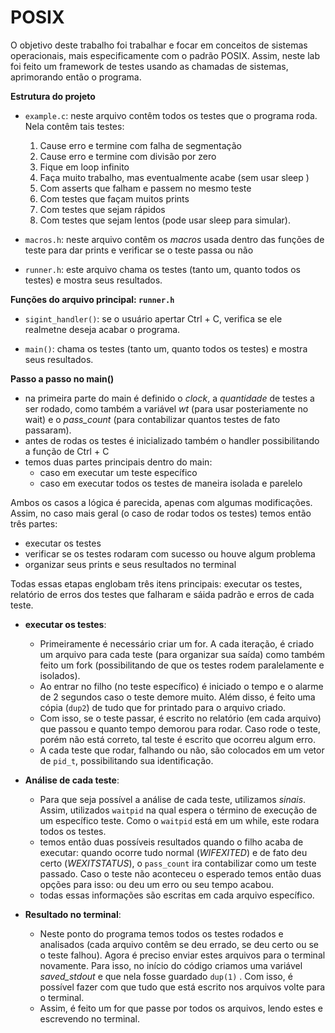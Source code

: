 # POSIX
O objetivo deste trabalho foi trabalhar e focar em conceitos de sistemas operacionais, mais especificamente com o padrão POSIX. Assim, neste lab foi feito um framework de testes usando as chamadas de sistemas, aprimorando então o programa.


**Estrutura do projeto**
- ```example.c```: neste arquivo contêm todos os testes que o programa roda. Nela contêm tais testes:
    1. Cause erro e termine com falha de segmentação
    2. Cause erro e termine com divisão por zero 
    3. Fique em loop infinito
    4. Faça muito trabalho, mas eventualmente acabe (sem usar sleep ) 
    5. Com asserts que falham e passem no mesmo teste 
    6. Com testes que façam muitos prints 
    7. Com testes que sejam rápidos
    8. Com testes que sejam lentos (pode usar sleep para simular).
    
- ```macros.h```: neste arquivo contêm os *macros* usada dentro das funções de teste para dar prints e verificar se o teste passa ou não

- ```runner.h```: este arquivo chama os testes (tanto um, quanto todos os testes) e mostra seus resultados. 

**Funções do arquivo principal: ```runner.h```**

- ```sigint_handler()```:  se o usuário apertar Ctrl + C, verifica se ele realmetne deseja acabar o programa. 

- ```main()```:  chama os testes (tanto um, quanto todos os testes) e mostra seus resultados. 
   
    
**Passo a passo no main()**

 - na primeira parte do main é definido o *clock*, a *quantidade* de testes a ser rodado, como também a variável *wt* (para usar posteriamente no wait) e o *pass_count* (para contabilizar quantos testes de fato passaram).
 - antes de rodas os testes é inicializado também o handler possibilitando a função de Ctrl + C
 - temos duas partes principais dentro do main:
    - caso em executar um teste específico
    - caso em executar todos os testes de maneira isolada e parelelo
    
  Ambos os casos a lógica é parecida, apenas com algumas modificações. Assim, no caso mais geral (o caso de rodar todos os testes) temos então três partes:
  - executar os testes
  - verificar se os testes rodaram com sucesso ou houve algum problema
  - organizar seus prints e seus resultados no terminal
 
  Todas essas etapas englobam três itens principais: executar os testes, relatório de erros dos testes que falharam e sáida padrão e erros de cada teste.

- **executar os testes**: 
   - Primeiramente é necessário criar um for. A cada iteração, é criado um arquivo para cada teste (para organizar sua saída) como também feito um fork (possibilitando de que os testes rodem paralelamente e isolados). 
   - Ao entrar no filho (no teste específico) é iniciado o tempo e o alarme de 2 segundos caso o teste demore muito. Além disso, é feito uma cópia (```dup2```) de tudo que for printado para o arquivo criado.
   - Com isso, se o teste passar, é escrito no relatório (em cada arquivo) que passou e quanto tempo demorou para rodar. Caso rode o teste, porém não está correto, tal teste é escrito que ocorreu algum erro. 
   - A cada teste que rodar, falhando ou não, são colocados em um vetor de ```pid_t```, possibilitando sua identificação. 
   
- **Análise de cada teste**:
   - Para que seja possível a análise de cada teste, utilizamos *sinais*. Assim, utilizados ```waitpid``` na qual espera o término de execução de um específico teste. Como o ```waitpid``` está em um while, este rodara todos os testes. 
   - temos então duas possíveis resultados quando o filho acaba de executar: quando ocorre tudo normal (*WIFEXITED*) e de fato deu certo (*WEXITSTATUS*), o ```pass_count``` ira contabilizar como um teste passado. Caso o teste não aconteceu o esperado temos então duas opções para isso: ou deu um erro ou seu tempo acabou. 
   -  todas essas informações são escritas em cada arquivo específico.
   
- **Resultado no terminal**:
   - Neste ponto do programa temos todos os testes rodados e analisados (cada arquivo contêm se deu errado, se deu certo ou se o teste falhou). Agora é preciso enviar estes arquivos para o terminal novamente. Para isso, no início do código criamos uma variável *saved_stdout* e que nela fosse guardado ```dup(1)``` . Com isso, é possível fazer com que tudo que está escrito nos arquivos volte para o terminal.
   - Assim, é feito um for que passe por todos os arquivos, lendo estes e escrevendo no terminal. 
